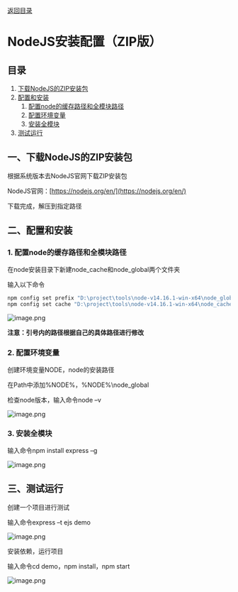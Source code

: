 [返回目录](ch0.md)

# NodeJS安装配置（ZIP版）

## 目录

1. [下载NodeJS的ZIP安装包](#1)  
2. [配置和安装](#配置和安装)  
    1. [配置node的缓存路径和全模块路径](#2-1)  
    2. [配置环境变量](#2-2)  
    3. [安装全模块](#2-3)  
3. [测试运行](#测试运行)  

## 一、下载NodeJS的ZIP安装包<a name="1"></a>

根据系统版本去NodeJS官网下载ZIP安装包

NodeJS官网：[https://nodejs.org/en/](https://nodejs.org/en/)

下载完成，解压到指定路径

## 二、配置和安装<a name="配置和安装"></a>

### 1. 配置node的缓存路径和全模块路径<a name="2-1"></a>

在node安装目录下新建node_cache和node_global两个文件夹

输入以下命令

```bash
npm config set prefix "D:\project\tools\node-v14.16.1-win-x64\node_global"
npm config set cache "D:\project\tools\node-v14.16.1-win-x64\node_cache"
```

![image.png](https://cdn.jsdelivr.net/gh/13812700839/MyImageBed/article/jianshu/CAT2/ch5/ch5-1.png)


**注意：引号内的路径根据自己的具体路径进行修改**

### 2. 配置环境变量<a name="2-2"></a>

创建环境变量NODE，node的安装路径

在Path中添加%NODE%，%NODE%\node_global

检查node版本，输入命令node –v

![image.png](https://cdn.jsdelivr.net/gh/13812700839/MyImageBed/article/jianshu/CAT2/ch5/ch5-2.png)


### 3. 安装全模块<a name="2-3"></a>

输入命令npm install express –g

![image.png](https://cdn.jsdelivr.net/gh/13812700839/MyImageBed/article/jianshu/CAT2/ch5/ch5-3.png)


## 三、测试运行<a name="测试运行"></a>

创建一个项目进行测试

输入命令express –t ejs demo

![image.png](https://cdn.jsdelivr.net/gh/13812700839/MyImageBed/article/jianshu/CAT2/ch5/ch5-4.png)


安装依赖，运行项目

输入命令cd demo，npm install，npm start

![image.png](https://cdn.jsdelivr.net/gh/13812700839/MyImageBed/article/jianshu/CAT2/ch5/ch5-5.png)